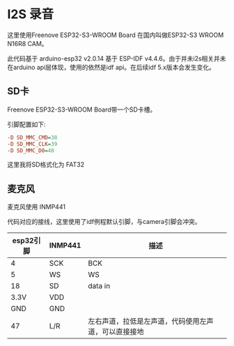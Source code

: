 # I2S 录音

这里使用Freenove ESP32-S3-WROOM Board 在国内叫做ESP32-S3 WROOM N16R8 CAM。

此代码基于 arduino-esp32 v2.0.14 基于 ESP-IDF v4.4.6。由于并未i2s相关并未在arduino api层体现，使用的依然是idf api。在后续idf 5.x版本会发生变化。

## SD卡 

Freenove ESP32-S3-WROOM Board带一个SD卡槽。

引脚配置如下:

```ini
-D SD_MMC_CMD=38
-D SD_MMC_CLK=39
-D SD_MMC_D0=40
```

这里我将SD格式化为 FAT32

## 麦克风

麦克风使用 INMP441

代码对应的接线，这里使用了idf例程默认引脚，与camera引脚会冲突。

| esp32引脚 | INMP441 | 描述                                                 |
| --------- | ------- | ---------------------------------------------------- |
| 4         | SCK     | BCK                                                  |
| 5         | WS      | WS                                                   |
| 18        | SD      | data in                                              |
| 3.3V      | VDD     |                                                      |
| GND       | GND     |                                                      |
| 47        | L/R     | 左右声道，拉低是左声道，代码使用左声道，可以直接接地 |

